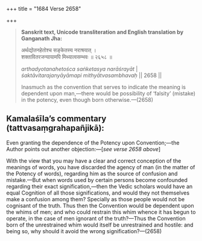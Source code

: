+++
title = "1684 Verse 2658"

+++
> **Sanskrit text, Unicode transliteration and English translation by Ganganath Jha:** 
>
> अर्थद्योतनहेतोश्च सङ्केतस्य नराश्रयात् ।  
> शक्तावितरजन्यायामपि मिथ्यात्वसम्भवः ॥ २६५८ ॥ 
>
> *arthadyotanahetośca saṅketasya narāśrayāt* \|  
> *śaktāvitarajanyāyāmapi mithyātvasambhavaḥ* \|\| 2658 \|\| 
>
> Inasmuch as the convention that serves to indicate the meaning is dependent upon man,—there would be possibility of ‘falsity’ (mistake) in the potency, even though born otherwise.—(2658)



## Kamalaśīla’s commentary (tattvasaṃgrahapañjikā):

Even granting the dependence of the Potency upon Convention;—the Author points out another objection:—[*see verse 2658 above*]

With the view that you may have a clear and correct conception of the meanings of words, you have discarded the agency of man (in the matter of the Potency of words), regarding him as the source of confusion and mistake.—But when words used by certain persons become confounded regarding their exact signification,—then the Vedic scholars would have an equal Cognition of all those significations, and would they not themselves make a confusion among them? Specially as those people would not be cognisant of the truth. Thus then the Convention would be dependent upon the whims of men; and who could restrain this whim whence it has begun to operate, in the case of men ignorant of the truth?—Thus the Convention born of the unrestrained whim would itself be unrestrained and hostile: and being so, why should it avoid the wrong signification?—(2658)


